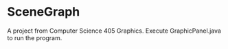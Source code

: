 SceneGraph
==========

A project from Computer Science 405 Graphics. Execute GraphicPanel.java to run the program.
